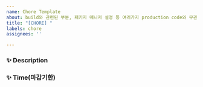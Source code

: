 ```yaml
---
name: Chore Template
about: build와 관련된 부분, 패키지 매니저 설정 등 여러가지 production code와 무관한 부분
title: "[CHORE] "
labels: chore
assignees: ''

---
```


### ✨ Description


### ✨ Time(마감기한)
